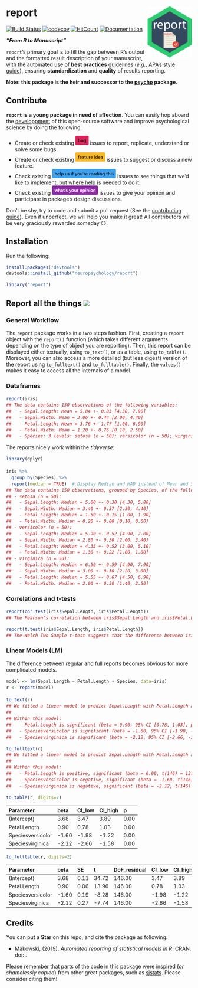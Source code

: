 
# report <img src='man/figures/logo.png' align="right" height="139" />

[![Build
Status](https://travis-ci.org/neuropsychology/report.svg?branch=master)](https://travis-ci.org/neuropsychology/report)
[![codecov](https://codecov.io/gh/neuropsychology/report/branch/master/graph/badge.svg)](https://codecov.io/gh/neuropsychology/report)
[![HitCount](http://hits.dwyl.io/DominiqueMakowski/bayestestR.svg)](http://hits.dwyl.io/neuropsychology/report)
[![Documentation](https://img.shields.io/badge/documentation-report-orange.svg?colorB=E91E63)](https://neuropsychology.github.io/report/)

***“From R to Manuscript”***

`report`’s primary goal is to fill the gap between R’s output and the
formatted result description of your manuscript, with the automated use
of **best practices** guidelines (*e.g.,* [APA’s style
guide](https://www.apastyle.org/)), ensuring **standardization** and
**quality** of results reporting.

**Note: this package is the heir and successor to the
[psycho](https://github.com/neuropsychology/psycho.R) package.**

## Contribute

**`report` is a young package in need of affection**. You can easily hop
aboard the [developpment](.github/CONTRIBUTING.md) of this open-source
software and improve psychological science by doing the following:

  - Create or check existing
    <a href=https://github.com/neuropsychology/report/issues><img src="man/figures/issue_bug.png" height="25"></a>
    issues to report, replicate, understand or solve some bugs.
  - Create or check existing
    <a href=https://github.com/neuropsychology/report/issues><img src="man/figures/issue_featureidea.png" height="25"></a>
    issues to suggest or discuss a new feature.
  - Check existing
    <a href=https://github.com/neuropsychology/report/issues><img src="man/figures/issue_help.png" height="25"></a>
    issues to see things that we’d like to implement, but where help is
    needed to do it.
  - Check existing
    <a href=https://github.com/neuropsychology/report/issues><img src="man/figures/issue_opinion.png" height="25"></a>
    issues to give your opinion and participate in package’s design
    discussions.

Don’t be shy, try to code and submit a pull request (See the
[contributing guide](.github/CONTRIBUTING.md)). Even if unperfect, we
will help you make it great\! All contributors will be very graciously
rewarded someday :smirk:.

## Installation

Run the following:

``` r
install.packages("devtools")
devtools::install_github("neuropsychology/report")
```

``` r
library("report")
```

## Report all the things <a href=https://neuropsychology.github.io/Psycho.jl/latest/><img src="https://www.memecreator.org/static/images/templates/2776.jpg" height="100"></a>

### General Workflow

The `report` package works in a two steps fashion. First, creating a
`report` object with the `report()` function (which takes different
arguments depending on the type of object you are reporting). Then, this
report can be displayed either textually, using `to_text()`, or as a
table, using `to_table()`. Moreover, you can also access a more detailed
(but less digest) version of the report using `to_fulltext()` and
`to_fulltable()`. Finally, the `values()` makes it easy to access all
the internals of a model.

### Dataframes

``` r
report(iris)
## The data contains 150 observations of the following variables:
##   - Sepal.Length: Mean = 5.84 +- 0.83 [4.30, 7.90]
##   - Sepal.Width: Mean = 3.06 +- 0.44 [2.00, 4.40]
##   - Petal.Length: Mean = 3.76 +- 1.77 [1.00, 6.90]
##   - Petal.Width: Mean = 1.20 +- 0.76 [0.10, 2.50]
##   - Species: 3 levels: setosa (n = 50); versicolor (n = 50); virginica (n = 50)
```

The reports nicely work within the *tidyverse*:

``` r
library(dplyr)

iris %>% 
  group_by(Species) %>% 
  report(median = TRUE)  # Display Median and MAD instead of Mean and SD
## The data contains 150 observations, grouped by Species, of the following variables:
## - setosa (n = 50):
##   - Sepal.Length: Median = 5.00 +- 0.30 [4.30, 5.80]
##   - Sepal.Width: Median = 3.40 +- 0.37 [2.30, 4.40]
##   - Petal.Length: Median = 1.50 +- 0.15 [1.00, 1.90]
##   - Petal.Width: Median = 0.20 +- 0.00 [0.10, 0.60]
## - versicolor (n = 50):
##   - Sepal.Length: Median = 5.90 +- 0.52 [4.90, 7.00]
##   - Sepal.Width: Median = 2.80 +- 0.30 [2.00, 3.40]
##   - Petal.Length: Median = 4.35 +- 0.52 [3.00, 5.10]
##   - Petal.Width: Median = 1.30 +- 0.22 [1.00, 1.80]
## - virginica (n = 50):
##   - Sepal.Length: Median = 6.50 +- 0.59 [4.90, 7.90]
##   - Sepal.Width: Median = 3.00 +- 0.30 [2.20, 3.80]
##   - Petal.Length: Median = 5.55 +- 0.67 [4.50, 6.90]
##   - Petal.Width: Median = 2.00 +- 0.30 [1.40, 2.50]
```

### Correlations and t-tests

``` r
report(cor.test(iris$Sepal.Length, iris$Petal.Length))
## The Pearson's correlation between iris$Sepal.Length and iris$Petal.Length is positive, large and significant (r(148) = 0.87, 95% CI [0.83, 0.91], p < .001).
```

``` r
report(t.test(iris$Sepal.Length, iris$Petal.Length))
## The Welch Two Sample t-test suggests that the difference between iris$Sepal.Length and iris$Petal.Length (mean of x = 5.84, mean of y = 3.76, difference = 2.09) is significant (t(211.54) = 13.10, 95% CI [1.77, 2.40], p < .001).
```

### Linear Models (LM)

The difference between regular and full reports becomes obvious for more
complicated models.

``` r
model <- lm(Sepal.Length ~ Petal.Length + Species, data=iris)
r <- report(model)

to_text(r)
## We fitted a linear model to predict Sepal.Length with Petal.Length and Species. The model's explanatory power (R2) is of 0.84 (adj. R2 = 0.83). The model's intercept is at 3.68. 
## 
## Within this model: 
##   - Petal.Length is significant (beta = 0.90, 95% CI [0.78, 1.03], p < .001) and large (Std. beta = 1.93).
##   - Speciesversicolor is significant (beta = -1.60, 95% CI [-1.98, -1.22], p < .001) and very small (Std. beta = -1.93).
##   - Speciesvirginica is significant (beta = -2.12, 95% CI [-2.66, -1.58], p < .001) and very small (Std. beta = -2.56).
```

``` r
to_fulltext(r)
## We fitted a linear model to predict Sepal.Length with Petal.Length and Species (formula = Sepal.Length ~ Petal.Length + Species). Effect sizes were labelled following Cohen's (1988) recommendations. The model explains a significant proportion of variance (R2 = 0.84, F(4, 146) = 249.40, p < .001, adj. R2 = 0.83). The model's intercept is at 3.68 (t = 34.72, 95% CI [3.47, 3.89], p < .001). 
## 
## Within this model: 
##   - Petal.Length is positive, significant (beta = 0.90, t(146) = 13.96, 95% CI [0.78, 1.03], p < .001) and large (Std. beta = 1.93, Std. SE = 0.14, Std. 95% CI [1.66, 2.20]).
##   - Speciesversicolor is negative, significant (beta = -1.60, t(146) = -8.28, 95% CI [-1.98, -1.22], p < .001) and very small (Std. beta = -1.93, Std. SE = 0.23, Std. 95% CI [-2.40, -1.47]).
##   - Speciesvirginica is negative, significant (beta = -2.12, t(146) = -7.74, 95% CI [-2.66, -1.58], p < .001) and very small (Std. beta = -2.56, Std. SE = 0.33, Std. 95% CI [-3.21, -1.90]).
```

``` r
to_table(r, digits=2)
```

| Parameter         | beta   | CI\_low | CI\_high | p    |
| :---------------- | :----- | :------ | :------- | :--- |
| (Intercept)       | 3.68   | 3.47    | 3.89     | 0.00 |
| Petal.Length      | 0.90   | 0.78    | 1.03     | 0.00 |
| Speciesversicolor | \-1.60 | \-1.98  | \-1.22   | 0.00 |
| Speciesvirginica  | \-2.12 | \-2.66  | \-1.58   | 0.00 |

``` r
to_fulltable(r, digits=2)
```

| Parameter         | beta   | SE   | t      | DoF\_residual | CI\_low | CI\_high | p    | Std\_beta | Std\_SE | Std\_CI\_low | Std\_CI\_high |
| :---------------- | :----- | :--- | :----- | :------------ | :------ | :------- | :--- | :-------- | :------ | :----------- | :------------ |
| (Intercept)       | 3.68   | 0.11 | 34.72  | 146.00        | 3.47    | 3.89     | 0.00 | 1.50      | 0.19    | 1.12         | 1.87          |
| Petal.Length      | 0.90   | 0.06 | 13.96  | 146.00        | 0.78    | 1.03     | 0.00 | 1.93      | 0.14    | 1.66         | 2.20          |
| Speciesversicolor | \-1.60 | 0.19 | \-8.28 | 146.00        | \-1.98  | \-1.22   | 0.00 | \-1.93    | 0.23    | \-2.40       | \-1.47        |
| Speciesvirginica  | \-2.12 | 0.27 | \-7.74 | 146.00        | \-2.66  | \-1.58   | 0.00 | \-2.56    | 0.33    | \-3.21       | \-1.90        |

## Credits

You can put a **Star** on this repo, and cite the package as following:

  - Makowski, (2019). *Automated reporting of statistical models in R*.
    CRAN. doi: .

Please remember that parts of the code in this package were inspired
(*or shamelessly copied*) from other great packages, such as
[sjstats](https://github.com/strengejacke/sjstats). Please consider
citing them\!
